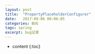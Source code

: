 ```yaml
---
layout: post
title:  "PropertyPlaceholderConfigurer"
date:   2017-09-06 00:06:05
categories: BUG
tags: spring
excerpt: bug记录
---
```


* content
{:toc}

